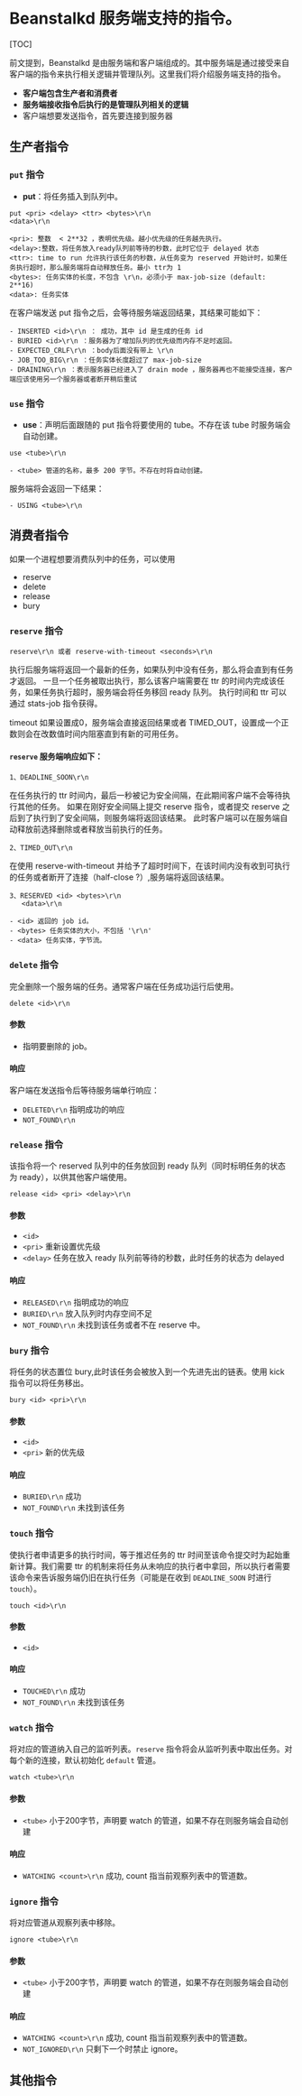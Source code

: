 # Beanstalkd 服务端支持的指令。

[TOC]

前文提到，Beanstalkd 是由服务端和客户端组成的。其中服务端是通过接受来自客户端的指令来执行相关逻辑并管理队列。这里我们将介绍服务端支持的指令。

- **客户端包含生产者和消费者**
- **服务端接收指令后执行的是管理队列相关的逻辑**
- 客户端想要发送指令，首先要连接到服务器

## 生产者指令

### `put` 指令
* **put**：将任务插入到队列中。
```
put <pri> <delay> <ttr> <bytes>\r\n
<data>\r\n

<pri>: 整数  < 2**32 ，表明优先级。越小优先级的任务越先执行。
<delay>:整数，将任务放入ready队列前等待的秒数，此时它位于 delayed 状态
<ttr>: time to run 允许执行该任务的秒数，从任务变为 reserved 开始计时，如果任务执行超时，那么服务端将自动释放任务。最小 ttr为 1
<bytes>: 任务实体的长度，不包含 \r\n，必须小于 max-job-size (default: 2**16)
<data>: 任务实体
```

在客户端发送 put 指令之后，会等待服务端返回结果，其结果可能如下：

    - INSERTED <id>\r\n ： 成功，其中 id 是生成的任务 id
    - BURIED <id>\r\n ：服务器为了增加队列的优先级而内存不足时返回。
    - EXPECTED_CRLF\r\n ：body后面没有带上 \r\n
    - JOB_TOO_BIG\r\n ：任务实体长度超过了 max-job-size
    - DRAINING\r\n ：表示服务器已经进入了 drain mode ，服务器再也不能接受连接，客户端应该使用另一个服务器或者断开稍后重试

### `use` 指令
- **use**：声明后面跟随的 put 指令将要使用的 tube。不存在该 tube 时服务端会自动创建。

```
use <tube>\r\n

- <tube> 管道的名称，最多 200 字节。不存在时将自动创建。
```

服务端将会返回一下结果：

    - USING <tube>\r\n

## 消费者指令

如果一个进程想要消费队列中的任务，可以使用
* reserve
* delete
* release
* bury

### `reserve` 指令
```
reserve\r\n 或者 reserve-with-timeout <seconds>\r\n
```
执行后服务端将返回一个最新的任务，如果队列中没有任务，那么将会直到有任务才返回。
一旦一个任务被取出执行，那么该客户端需要在 ttr 的时间内完成该任务，如果任务执行超时，服务端会将任务移回 ready 队列。
执行时间和 ttr 可以通过 stats-job 指令获得。

timeout 如果设置成0，服务端会直接返回结果或者 TIMED_OUT，设置成一个正数则会在改数值时间内阻塞直到有新的可用任务。

#### `reserve` 服务端响应如下：

```
1、DEADLINE_SOON\r\n
```

在任务执行的 ttr 时间内，最后一秒被记为安全间隔，在此期间客户端不会等待执行其他的任务。
如果在刚好安全间隔上提交 reserve 指令，或者提交 reserve 之后到了执行到了安全间隔，则服务端将返回该结果。
此时客户端可以在服务端自动释放前选择删除或者释放当前执行的任务。

```
2、TIMED_OUT\r\n
```

在使用 reserve-with-timeout 并给予了超时时间下，在该时间内没有收到可执行的任务或者断开了连接（half-close ?）,服务端将返回该结果。

```
3、RESERVED <id> <bytes>\r\n
   <data>\r\n

- <id> 返回的 job id。
- <bytes> 任务实体的大小，不包括 '\r\n'
- <data> 任务实体，字节流。
```

### `delete` 指令

完全删除一个服务端的任务。通常客户端在任务成功运行后使用。

```
delete <id>\r\n
```

#### 参数

- <id> 指明要删除的 job。

#### 响应

客户端在发送指令后等待服务端单行响应：

- `DELETED\r\n` 指明成功的响应
- `NOT_FOUND\r\n`

### `release` 指令

该指令将一个 reserved 队列中的任务放回到 ready 队列（同时标明任务的状态为 ready），以供其他客户端使用。

```
release <id> <pri> <delay>\r\n
```

#### 参数

- `<id>`
- `<pri>` 重新设置优先级
- `<delay>` 任务在放入 ready 队列前等待的秒数，此时任务的状态为 delayed

#### 响应

- `RELEASED\r\n` 指明成功的响应
- `BURIED\r\n` 放入队列时内存空间不足
- `NOT_FOUND\r\n` 未找到该任务或者不在 reserve 中。

### `bury` 指令

将任务的状态置位 bury,此时该任务会被放入到一个先进先出的链表。使用 kick 指令可以将任务移出。
```
bury <id> <pri>\r\n
```

#### 参数

- `<id>`
- `<pri>` 新的优先级

#### 响应

- `BURIED\r\n` 成功
- `NOT_FOUND\r\n` 未找到该任务

### `touch` 指令

使执行者申请更多的执行时间，等于推迟任务的 ttr 时间至该命令提交时为起始重新计算。我们需要 ttr 的机制来将任务从未响应的执行者中拿回，所以执行者需要该命令来告诉服务端仍旧在执行任务（可能是在收到 `DEADLINE_SOON` 时进行 `touch`）。

```
touch <id>\r\n
```
#### 参数

- `<id>`

#### 响应

- `TOUCHED\r\n` 成功
- `NOT_FOUND\r\n` 未找到该任务

### `watch` 指令

将对应的管道纳入自己的监听列表。`reserve` 指令将会从监听列表中取出任务。对每个新的连接，默认初始化 `default` 管道。

```
watch <tube>\r\n
```

#### 参数

- `<tube>` 小于200字节，声明要 watch 的管道，如果不存在则服务端会自动创建

#### 响应

- `WATCHING <count>\r\n` 成功, count 指当前观察列表中的管道数。

### `ignore` 指令

将对应管道从观察列表中移除。

```
ignore <tube>\r\n
```

#### 参数

- `<tube>` 小于200字节，声明要 watch 的管道，如果不存在则服务端会自动创建

#### 响应

- `WATCHING <count>\r\n` 成功, count 指当前观察列表中的管道数。
- `NOT_IGNORED\r\n` 只剩下一个时禁止 ignore。

## 其他指令